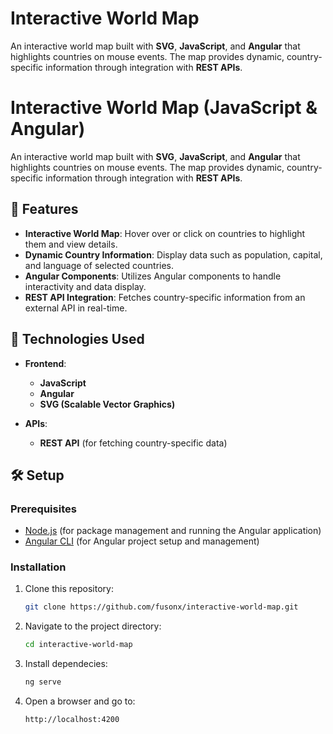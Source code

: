 # Interactive World Map
An interactive world map built with **SVG**, **JavaScript**, and **Angular** that highlights countries on mouse events. The map provides dynamic, country-specific information through integration with **REST APIs**.

# Interactive World Map (JavaScript & Angular)

An interactive world map built with **SVG**, **JavaScript**, and **Angular** that highlights countries on mouse events. The map provides dynamic, country-specific information through integration with **REST APIs**.

## 📌 Features

- **Interactive World Map**: Hover over or click on countries to highlight them and view details.
- **Dynamic Country Information**: Display data such as population, capital, and language of selected countries.
- **Angular Components**: Utilizes Angular components to handle interactivity and data display.
- **REST API Integration**: Fetches country-specific information from an external API in real-time.

## 🚀 Technologies Used

- **Frontend**:  
  - **JavaScript**  
  - **Angular**  
  - **SVG (Scalable Vector Graphics)**
  
- **APIs**:  
  - **REST API** (for fetching country-specific data)

## 🛠️ Setup

### Prerequisites

- [Node.js](https://nodejs.org/) (for package management and running the Angular application)
- [Angular CLI](https://angular.io/cli) (for Angular project setup and management)

### Installation

1. Clone this repository:
   ```sh
   git clone https://github.com/fusonx/interactive-world-map.git

2. Navigate to the project directory:
   ```sh
   cd interactive-world-map

3. Install dependecies:
   ```sh
   ng serve

4. Open a browser and go to:
   ```sh
   http://localhost:4200
